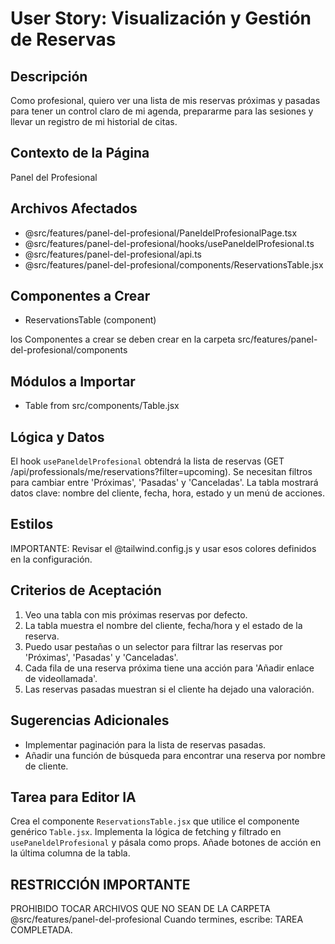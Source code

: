 # User Story: Visualización y Gestión de Reservas

## Descripción
Como profesional, quiero ver una lista de mis reservas próximas y pasadas para tener un control claro de mi agenda, prepararme para las sesiones y llevar un registro de mi historial de citas.

## Contexto de la Página
Panel del Profesional

## Archivos Afectados
- @src/features/panel-del-profesional/PaneldelProfesionalPage.tsx
- @src/features/panel-del-profesional/hooks/usePaneldelProfesional.ts
- @src/features/panel-del-profesional/api.ts
- @src/features/panel-del-profesional/components/ReservationsTable.jsx

## Componentes a Crear
- ReservationsTable (component)

 los Componentes a crear se deben crear en la carpeta src/features/panel-del-profesional/components

## Módulos a Importar
- Table from src/components/Table.jsx

## Lógica y Datos
El hook `usePaneldelProfesional` obtendrá la lista de reservas (GET /api/professionals/me/reservations?filter=upcoming). Se necesitan filtros para cambiar entre 'Próximas', 'Pasadas' y 'Canceladas'. La tabla mostrará datos clave: nombre del cliente, fecha, hora, estado y un menú de acciones.

## Estilos
IMPORTANTE: Revisar el @tailwind.config.js y usar esos colores definidos en la configuración.

## Criterios de Aceptación
1. Veo una tabla con mis próximas reservas por defecto.
2. La tabla muestra el nombre del cliente, fecha/hora y el estado de la reserva.
3. Puedo usar pestañas o un selector para filtrar las reservas por 'Próximas', 'Pasadas' y 'Canceladas'.
4. Cada fila de una reserva próxima tiene una acción para 'Añadir enlace de videollamada'.
5. Las reservas pasadas muestran si el cliente ha dejado una valoración.

## Sugerencias Adicionales
- Implementar paginación para la lista de reservas pasadas.
- Añadir una función de búsqueda para encontrar una reserva por nombre de cliente.

## Tarea para Editor IA
Crea el componente `ReservationsTable.jsx` que utilice el componente genérico `Table.jsx`. Implementa la lógica de fetching y filtrado en `usePaneldelProfesional` y pásala como props. Añade botones de acción en la última columna de la tabla.


## RESTRICCIÓN IMPORTANTE
PROHIBIDO TOCAR ARCHIVOS QUE NO SEAN DE LA CARPETA @src/features/panel-del-profesional
 Cuando termines, escribe: TAREA COMPLETADA.
